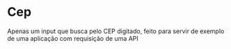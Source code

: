# Cep

Apenas um input que busca pelo CEP digitado, 
feito para servir de exemplo de uma aplicação com requisição de uma API
